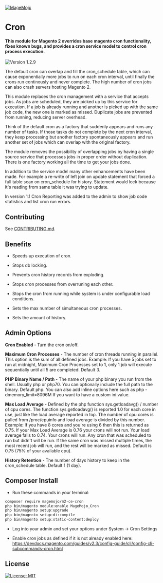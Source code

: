 [![MageMojo](https://magetalk.com/wp-content/uploads/2017/11/q7xJZaM5TImMN7mUIb0c.png)](https://magemojo.com/)

# Cron
#### This module for Magento 2 overrides base magento cron functionality, fixes known bugs, and provides a cron service model to control cron process execution. 

![Version 1.2.9](https://img.shields.io/badge/Version-1.2.9-green.svg)

The default cron can overlap and fill the cron_schedule table, which can cause exponentially more jobs to run on each cron interval, until finally the crons run continously and never complete.  The high number of cron jobs can also crash servers hosting Magento 2. 

This module replaces the cron management with a service that accepts jobs. As jobs are scheduled, they are picked up by this service for execution.  If a job is already running and another is picked up with the same job code, the new one is marked as missed.  Duplicate jobs are prevented from running, reducing server overhead.

Think of the default cron as a factory that suddenly appears and runs any number of tasks. If those tasks do not complete by the next cron interval, they keep processing but another factory spontaneously appears and run another set of jobs which can overlap with the original factory.  

The module removes the possibility of overlapping jobs by having a single source service that processes jobs in proper order without duplication. There is one factory working all the time to get your jobs done. 

In addition to the service model many other enhancements have been made.  For example a re-write of left join on update statement that forced a full table scan on cron_schedule for history.  Statement would lock because it's reading from same table it was trying to update.

In version 1.1 Cron Reporting was added to the admin to show job code statistics and list cron run errors.

## Contributing
See [CONTRIBUTING.md](CONTRIBUTING.md).

## Benefits

* Speeds up execution of cron.

* Stops db locking.

* Prevents cron history records from exploding.

* Stops cron processes from overruning each other.

* Stops the cron from running while system is under configurable load conditions.

* Sets the max number of simultaneous cron processes.

* Sets the amount of history. 

## Admin Options

**Cron Enabled** - Turn the cron on/off.

**Maximum Cron Processes** - The number of cron threads running in parallel.  This option is the sum of all defined jobs.  Example: If you have 5 jobs set to run at midnight, Maximum Cron Processes set to 1, only 1 job will execute sequentially until all 5 are completed. Default 3.

**PHP Binary Name / Path** - The name of your php binary you run from the shell.  Usually php or php70.  You can optionally include the full path to the binary. Default php. You can also add inline options here such as php -dmemory_limit=8096M If you want to have a custom ini value.

**Max Load Average** - Defined by the php function sys.getloadavg() / number of cpu cores. The function sys.getloadavg() is reported 1.0 for each core in use, just like the load average reported in top.  The number of cpu cores is pulled from /proc/cpuinfo and load average is divided by this number. Example: If you have 8 cores and you're using 6 then this is returned as 0.75. If your Max Load Average is 0.76 your crons will not run. Your load average falls to 0.74.  Your crons will run.  Any cron that was scheduled to run but didn't will be run.  If the same cron was missed multiple times, the most recent job will run, and the rest will be marked as missed. Default is 0.75 (75% of your available cpu).

**History Retention** - The number of days history to keep in the cron_schedule table. Default 1 (1 day).

## Composer Install

- Run these commands in your terminal:

```bash
composer require magemojo/m2-ce-cron
php bin/magento module:enable MageMojo_Cron
php bin/magento setup:upgrade
php bin/magento setup:di:compile
php bin/magento setup:static-content:deploy
```
- Log into your admin and set your options under System -> Cron Settings

- Enable cron jobs as defined if it is not already enabled here: https://devdocs.magento.com/guides/v2.3/config-guide/cli/config-cli-subcommands-cron.html

## License
[![License: MIT](https://img.shields.io/badge/License-MIT-yellow.svg)](https://opensource.org/licenses/MIT)
